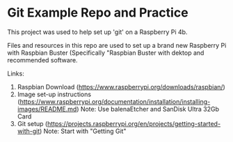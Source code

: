 # Git Example Repo and Practice

This project was used to help set up 'git' on a Raspberry Pi 4b.

Files and resources in this repo are used to set up a brand new Raspberry Pi with Raspbian Buster (Specifically "Raspbian Buster with dektop and recommended software.

Links:

1. Raspbian Download (https://www.raspberrypi.org/downloads/raspbian/)
2. Image set-up instructions (https://www.raspberrypi.org/documentation/installation/installing-images/README.md)
	Note: Use balenaEtcher and SanDisk Ultra 32Gb Card
3. Git setup (https://projects.raspberrypi.org/en/projects/getting-started-with-git)
	Note: Start with "Getting Git"
